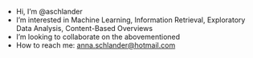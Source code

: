 - Hi, I’m @aschlander
- I’m interested in Machine Learning, Information Retrieval, Exploratory Data Analysis, Content-Based Overviews
- I’m looking to collaborate on the abovementioned
- How to reach me: anna.schlander@hotmail.com

<!---
aschlander/aschlander is a ✨ special ✨ repository because its `README.md` (this file) appears on your GitHub profile.
You can click the Preview link to take a look at your changes.
--->
